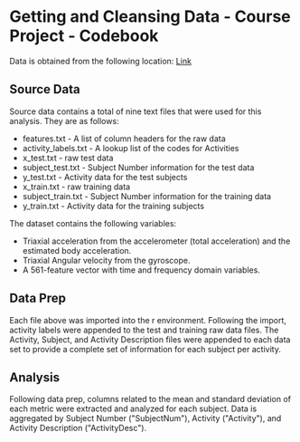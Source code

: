 # Getting and Cleansing Data - Course Project - Codebook

Data is obtained from the following location:  [Link](https://d396qusza40orc.cloudfront.net/getdata%2Fprojectfiles%2FUCI%20HAR%20Dataset.zip)

## Source Data
Source data contains a total of nine text files that were used for this analysis.  They are as follows:

* features.txt - A list of column headers for the raw data
* activity_labels.txt - A lookup list of the codes for Activities
* x_test.txt - raw test data
* subject_test.txt - Subject Number information for the test data
* y_test.txt - Activity data for the test subjects
* x_train.txt - raw training data
* subject_train.txt - Subject Number information for the training data
* y_train.txt - Activity data for the training subjects

The dataset contains the following variables:
* Triaxial acceleration from the accelerometer (total acceleration) and the estimated body acceleration.
* Triaxial Angular velocity from the gyroscope. 
* A 561-feature vector with time and frequency domain variables. 


## Data Prep
Each file above was imported into the r environment.  Following the import, activity labels were appended to the test and training raw data files.  The Activity, Subject, and Activity Description files were appended to each data set to provide a complete set of information for each subject per activity.  

## Analysis
Following data prep, columns related to the mean and standard deviation of each metric were extracted and analyzed for each subject.  Data is aggregated by Subject Number ("SubjectNum"), Activity ("Activity"), and Activity Description ("ActivityDesc").

